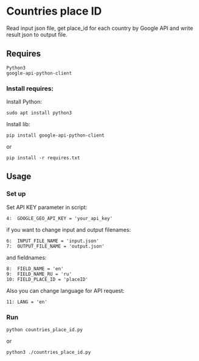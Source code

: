 # Countries place ID

Read input json file, get place_id for each country by Google API and write result json to output file.

## Requires


```
Python3
google-api-python-client
```

### Install requires:

Install Python:

```
sudo apt install python3
```

Install lib:

```
pip install google-api-python-client
```

or

```
pip install -r requires.txt
```

## Usage

### Set up

Set API KEY parameter in script: 

```
4:  GOOGLE_GEO_API_KEY = 'your_api_key'
```

if you want to change input and output filenames:

```
6:  INPUT_FILE_NAME = 'input.json'
7:  OUTPUT_FILE_NAME = 'output.json'
```

and fieldnames:

```
8:  FIELD_NAME = 'en'
9:  FIELD_NAME_RU = 'ru'
10: FIELD_PLACE_ID = 'placeID'
```

Also you can change language for API request:

```
11: LANG = 'en'
```

### Run

```
python countries_place_id.py
```

or

```
python3 ./countries_place_id.py
```
